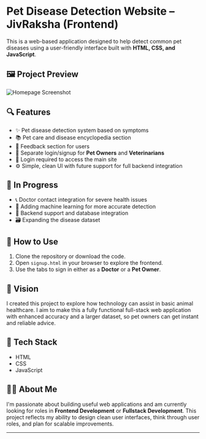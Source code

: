 # Pet Disease Detection Website  – JivRaksha (Frontend)

This is a web-based application designed to help detect common pet diseases using a user-friendly interface built with **HTML, CSS, and JavaScript**.


## 🖼️ Project Preview

![Homepage Screenshot](![homepage](https://github.com/user-attachments/assets/425601c6-1f1a-4742-a66e-46115fdfcd23)
)

## 🔍 Features

- ✨ Pet disease detection system based on symptoms
- 📚 Pet care and disease encyclopedia section
- 📝 Feedback section for users
- 👥 Separate login/signup for **Pet Owners** and **Veterinarians**
- 🔐 Login required to access the main site
- ⚙️ Simple, clean UI with future support for full backend integration

## 🚧 In Progress

- 📞 Doctor contact integration for severe health issues
- 🧠 Adding machine learning for more accurate detection
- 🔗 Backend support and database integration
- 🗃️ Expanding the disease dataset

## 🔧 How to Use

1. Clone the repository or download the code.
2. Open `signup.html` in your browser to explore the frontend.
3. Use the tabs to sign in either as a **Doctor** or a **Pet Owner**.

## 🌟 Vision

I created this project to explore how technology can assist in basic animal healthcare. I aim to make this a fully functional full-stack web application with enhanced accuracy and a larger dataset, so pet owners can get instant and reliable advice.

## 📌 Tech Stack

- HTML
- CSS
- JavaScript

## 🧑‍💻 About Me

I'm passionate about building useful web applications and am currently looking for roles in **Frontend Development** or **Fullstack Development**. This project reflects my ability to design clean user interfaces, think through user roles, and plan for scalable improvements.

---

